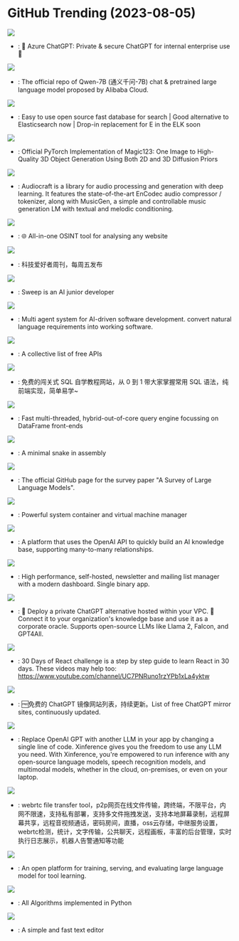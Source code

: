 # GitHub Trending (2023-08-05)

![](https://img.shields.io/badge/TypeScript-New%20500-green?style=flat-square&logo=appveyor)
- [](https://github.comundefined): 🤖 Azure ChatGPT: Private & secure ChatGPT for internal enterprise use 💼

![](https://img.shields.io/badge/Python-New%20227-green?style=flat-square&logo=appveyor)
- [](https://github.comundefined): The official repo of Qwen-7B (通义千问-7B) chat & pretrained large language model proposed by Alibaba Cloud.

![](https://img.shields.io/badge/C%2B%2B-New%20174-green?style=flat-square&logo=appveyor)
- [](https://github.comundefined): Easy to use open source fast database for search | Good alternative to Elasticsearch now | Drop-in replacement for E in the ELK soon

![](https://img.shields.io/badge/Jupyter%20Notebook-New%2063-green?style=flat-square&logo=appveyor)
- [](https://github.comundefined): Official PyTorch Implementation of Magic123: One Image to High-Quality 3D Object Generation Using Both 2D and 3D Diffusion Priors

![](https://img.shields.io/badge/Python-New%20949-green?style=flat-square&logo=appveyor)
- [](https://github.comundefined): Audiocraft is a library for audio processing and generation with deep learning. It features the state-of-the-art EnCodec audio compressor / tokenizer, along with MusicGen, a simple and controllable music generation LM with textual and melodic conditioning.

![](https://img.shields.io/badge/TypeScript-New%20109-green?style=flat-square&logo=appveyor)
- [](https://github.comundefined): 🌐 All-in-one OSINT tool for analysing any website

![](https://img.shields.io/badge/none-New%20167-green?style=flat-square&logo=appveyor)
- [](https://github.comundefined): 科技爱好者周刊，每周五发布

![](https://img.shields.io/badge/Python-New%20314-green?style=flat-square&logo=appveyor)
- [](https://github.comundefined): Sweep is an AI junior developer

![](https://img.shields.io/badge/Python-New%2064-green?style=flat-square&logo=appveyor)
- [](https://github.comundefined): Multi agent system for AI-driven software development. convert natural language requirements into working software.

![](https://img.shields.io/badge/Python-New%20180-green?style=flat-square&logo=appveyor)
- [](https://github.comundefined): A collective list of free APIs

![](https://img.shields.io/badge/TypeScript-New%20106-green?style=flat-square&logo=appveyor)
- [](https://github.comundefined): 免费的闯关式 SQL 自学教程网站，从 0 到 1 带大家掌握常用 SQL 语法，纯前端实现，简单易学~

![](https://img.shields.io/badge/Rust-New%2049-green?style=flat-square&logo=appveyor)
- [](https://github.comundefined): Fast multi-threaded, hybrid-out-of-core query engine focussing on DataFrame front-ends

![](https://img.shields.io/badge/JavaScript-New%2091-green?style=flat-square&logo=appveyor)
- [](https://github.comundefined): A minimal snake in assembly

![](https://img.shields.io/badge/Python-New%2043-green?style=flat-square&logo=appveyor)
- [](https://github.comundefined): The official GitHub page for the survey paper "A Survey of Large Language Models".

![](https://img.shields.io/badge/Go-New%2025-green?style=flat-square&logo=appveyor)
- [](https://github.comundefined): Powerful system container and virtual machine manager

![](https://img.shields.io/badge/TypeScript-New%2040-green?style=flat-square&logo=appveyor)
- [](https://github.comundefined): A platform that uses the OpenAI API to quickly build an AI knowledge base, supporting many-to-many relationships.

![](https://img.shields.io/badge/Go-New%2026-green?style=flat-square&logo=appveyor)
- [](https://github.comundefined): High performance, self-hosted, newsletter and mailing list manager with a modern dashboard. Single binary app.

![](https://img.shields.io/badge/TypeScript-New%20167-green?style=flat-square&logo=appveyor)
- [](https://github.comundefined): 🤖 Deploy a private ChatGPT alternative hosted within your VPC. 🔮 Connect it to your organization's knowledge base and use it as a corporate oracle. Supports open-source LLMs like Llama 2, Falcon, and GPT4All.

![](https://img.shields.io/badge/JavaScript-New%2020-green?style=flat-square&logo=appveyor)
- [](https://github.comundefined): 30 Days of React challenge is a step by step guide to learn React in 30 days. These videos may help too: https://www.youtube.com/channel/UC7PNRuno1rzYPb1xLa4yktw

![](https://img.shields.io/badge/Python-New%2033-green?style=flat-square&logo=appveyor)
- [](https://github.comundefined): 🆓免费的 ChatGPT 镜像网站列表，持续更新。List of free ChatGPT mirror sites, continuously updated.

![](https://img.shields.io/badge/Python-New%2036-green?style=flat-square&logo=appveyor)
- [](https://github.comundefined): Replace OpenAI GPT with another LLM in your app by changing a single line of code. Xinference gives you the freedom to use any LLM you need. With Xinference, you're empowered to run inference with any open-source language models, speech recognition models, and multimodal models, whether in the cloud, on-premises, or even on your laptop.

![](https://img.shields.io/badge/JavaScript-New%2050-green?style=flat-square&logo=appveyor)
- [](https://github.comundefined): webrtc file transfer tool，p2p网页在线文件传输，跨终端，不限平台，内网不限速，支持私有部署，支持多文件拖拽发送，支持本地屏幕录制，远程屏幕共享，远程音视频通话，密码房间，直播，oss云存储，中继服务设置，webrtc检测，统计，文字传输，公共聊天，远程画板，丰富的后台管理，实时执行日志展示，机器人告警通知等功能

![](https://img.shields.io/badge/Python-New%20140-green?style=flat-square&logo=appveyor)
- [](https://github.comundefined): An open platform for training, serving, and evaluating large language model for tool learning.

![](https://img.shields.io/badge/Python-New%20142-green?style=flat-square&logo=appveyor)
- [](https://github.comundefined): All Algorithms implemented in Python

![](https://img.shields.io/badge/Batchfile-New%2087-green?style=flat-square&logo=appveyor)
- [](https://github.comundefined): A simple and fast text editor

